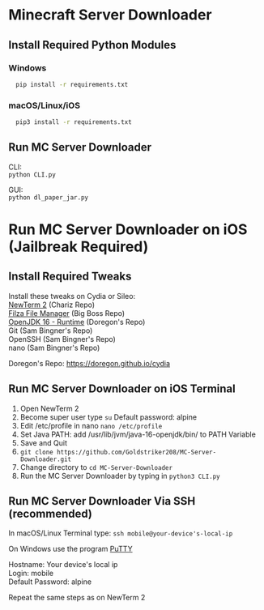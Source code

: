 # Minecraft Server Downloader
## Install Required Python Modules
### Windows
  ```sh
    pip install -r requirements.txt
  ```
### macOS/Linux/iOS
  ```sh
    pip3 install -r requirements.txt
  ```
## Run MC Server Downloader  
CLI:      
```python CLI.py```  

GUI:    
```python dl_paper_jar.py```  
  
  
  

# Run MC Server Downloader on iOS (Jailbreak Required)
## Install Required Tweaks 
Install these tweaks on Cydia or Sileo:   
[NewTerm 2](https://chariz.com/get/newterm) (Chariz Repo)  
[Filza File Manager](http://cydia.saurik.com/package/com.tigisoftware.filza/) (Big Boss Repo)  
[OpenJDK 16 - Runtime](https://doregon.github.io/cydia) (Doregon's Repo)  
Git (Sam Bingner's Repo)   
OpenSSH (Sam Bingner's Repo)   
nano (Sam Bingner's Repo)  

Doregon's Repo:  https://doregon.github.io/cydia

## Run MC Server Downloader on iOS Terminal
1. Open NewTerm 2
2. Become super user type ```su``` Default password: alpine
3. Edit /etc/profile in nano  ```nano /etc/profile```
4. Set Java PATH: add /usr/lib/jvm/java-16-openjdk/bin/ to PATH Variable
5. Save and Quit
6. ```git clone https://github.com/Goldstriker208/MC-Server-Downloader.git```
7. Change directory to ```cd MC-Server-Downloader```
8. Run the MC Server Downloader by typing in ```python3 CLI.py```

## Run MC Server Downloader Via SSH (recommended)
In macOS/Linux Terminal type:
```ssh mobile@your-device's-local-ip```   

On Windows use the program [PuTTY](https://www.putty.org/) 

Hostname: Your device's local ip  
Login: mobile  
Default Password: alpine  

Repeat the same steps as on NewTerm 2  
